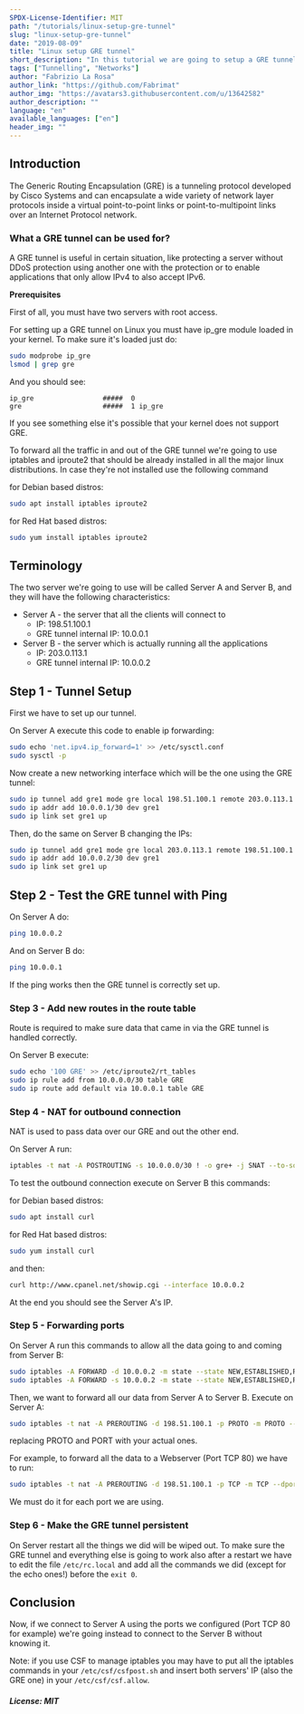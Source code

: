 ```yaml
---
SPDX-License-Identifier: MIT
path: "/tutorials/linux-setup-gre-tunnel"
slug: "linux-setup-gre-tunnel"
date: "2019-08-09"
title: "Linux setup GRE tunnel"
short_description: "In this tutorial we are going to setup a GRE tunnel between two Linux servers."
tags: ["Tunnelling", "Networks"]
author: "Fabrizio La Rosa"
author_link: "https://github.com/Fabrimat"
author_img: "https://avatars3.githubusercontent.com/u/13642582"
author_description: ""
language: "en"
available_languages: ["en"]
header_img: ""
---
```


<!-- This where the actual tutorial begins. You don't need to write out the title again, having it in the metadata above is enough. -->

## Introduction
The Generic Routing Encapsulation (GRE) is a tunneling protocol developed by Cisco Systems and can encapsulate a wide variety of network layer protocols inside a virtual point-to-point links or point-to-multipoint links over an Internet Protocol network.

### What a GRE tunnel can be used for?
A GRE tunnel is useful in certain situation, like protecting a server without DDoS protection using another one with the protection or to enable applications that only allow IPv4 to also accept IPv6.

**Prerequisites**

First of all, you must have two servers with root access.

For setting up a GRE tunnel on Linux you must have ip_gre module loaded in your kernel.
To make sure it's loaded just do:
```bash
sudo modprobe ip_gre
lsmod | grep gre
```
And you should see:
```
ip_gre                 #####  0
gre                    #####  1 ip_gre
```
If you see something else it's possible that your kernel does not support GRE.


To forward all the traffic in and out of the GRE tunnel we're going to use iptables and iproute2 that should be already installed in all the major linux distributions.
In case they're not installed use the following command

for Debian based distros:
```bash
sudo apt install iptables iproute2
```

for Red Hat based distros:
```bash
sudo yum install iptables iproute2
```

## Terminology

The two server we're going to use will be called Server A and Server B, and they will have the following characteristics:

* Server A - the server that all the clients will connect to
  * IP: 198.51.100.1
  * GRE tunnel internal IP: 10.0.0.1
* Server B - the server which is actually running all the applications
  * IP: 203.0.113.1
  * GRE tunnel internal IP: 10.0.0.2

## Step 1 - Tunnel Setup

First we have to set up our tunnel.

On Server A execute this code to enable ip forwarding:
```bash
sudo echo 'net.ipv4.ip_forward=1' >> /etc/sysctl.conf
sudo sysctl -p
```

Now create a new networking interface which will be the one using the GRE tunnel:
```bash
sudo ip tunnel add gre1 mode gre local 198.51.100.1 remote 203.0.113.1 ttl 255
sudo ip addr add 10.0.0.1/30 dev gre1
sudo ip link set gre1 up
```

Then, do the same on Server B changing the IPs:
```bash
sudo ip tunnel add gre1 mode gre local 203.0.113.1 remote 198.51.100.1 ttl 255
sudo ip addr add 10.0.0.2/30 dev gre1
sudo ip link set gre1 up
```

## Step 2 - Test the GRE tunnel with Ping

On Server A do:
```bash
ping 10.0.0.2
```

And on Server B do:
```bash
ping 10.0.0.1
```

If the ping works then the GRE tunnel is correctly set up.

### Step 3 - Add new routes in the route table

Route is required to make sure data that came in via the GRE tunnel is handled correctly.

On Server B execute:
```bash
sudo echo '100 GRE' >> /etc/iproute2/rt_tables
sudo ip rule add from 10.0.0.0/30 table GRE
sudo ip route add default via 10.0.0.1 table GRE
```

### Step 4 - NAT for outbound connection

NAT is used to pass data over our GRE and out the other end.

On Server A run:
```bash
iptables -t nat -A POSTROUTING -s 10.0.0.0/30 ! -o gre+ -j SNAT --to-source 198.51.100.1
```

To test the outbound connection execute on Server B this commands:

for Debian based distros:
```bash
sudo apt install curl
```

for Red Hat based distros:
```bash
sudo yum install curl
```

and then:
```bash
curl http://www.cpanel.net/showip.cgi --interface 10.0.0.2
```

At the end you should see the Server A's IP.

### Step 5 - Forwarding ports

On Server A run this commands to allow all the data going to and coming from Server B:
```bash
sudo iptables -A FORWARD -d 10.0.0.2 -m state --state NEW,ESTABLISHED,RELATED -j ACCEPT
sudo iptables -A FORWARD -s 10.0.0.2 -m state --state NEW,ESTABLISHED,RELATED -j ACCEPT
```

Then, we want to forward all our data from Server A to Server B.
Execute on Server A:
```bash
sudo iptables -t nat -A PREROUTING -d 198.51.100.1 -p PROTO -m PROTO --dport PORT -j DNAT --to-destination 10.0.0.2
```
replacing PROTO and PORT with your actual ones.

For example, to forward all the data to a Webserver (Port TCP 80) we have to run:
```bash
sudo iptables -t nat -A PREROUTING -d 198.51.100.1 -p TCP -m TCP --dport 80 -j DNAT --to-destination 10.0.0.2
```
We must do it for each port we are using.

### Step 6 - Make the GRE tunnel persistent
On Server restart all the things we did will be wiped out. To make sure the GRE tunnel and everything else is going to work also after a restart we have to edit the file ```/etc/rc.local``` and add all the commands we did (except for the echo ones!) before the ```exit 0```.

## Conclusion

Now, if we connect to Server A using the ports we configured (Port TCP 80 for example) we're going instead to connect to the Server B without knowing it.

Note: if you use CSF to manage iptables you may have to put all the iptables commands in your ```/etc/csf/csfpost.sh``` and insert both servers' IP (also the GRE one) in your ```/etc/csf/csf.allow```.

##### License: MIT

<!--

Contributor's Certificate of Origin

By making a contribution to this project, I certify that:

(a) The contribution was created in whole or in part by me and I have
    the right to submit it under the license indicated in the file; or

(b) The contribution is based upon previous work that, to the best of my
    knowledge, is covered under an appropriate license and I have the
    right under that license to submit that work with modifications,
    whether created in whole or in part by me, under the same license
    (unless I am permitted to submit under a different license), as
    indicated in the file; or

(c) The contribution was provided directly to me by some other person
    who certified (a), (b) or (c) and I have not modified it.

(d) I understand and agree that this project and the contribution are
    public and that a record of the contribution (including all personal
    information I submit with it, including my sign-off) is maintained
    indefinitely and may be redistributed consistent with this project
    or the license(s) involved.

Signed-off-by: Fabrizio La Rosa lr.fabrizio@gmail.com

-->
